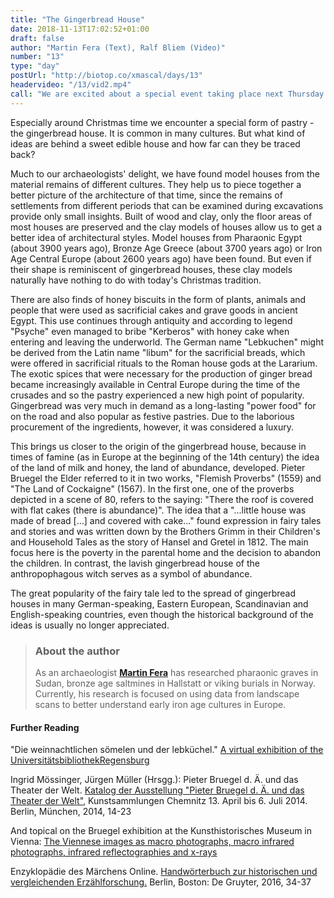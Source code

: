 ```yaml
---
title: "The Gingerbread House"
date: 2018-11-13T17:02:52+01:00
draft: false
author: "Martin Fera (Text), Ralf Bliem (Video)"
number: "13"
type: "day"
postUrl: "http://biotop.co/xmascal/days/13"
headervideo: "/13/vid2.mp4"
call: "We are excited about a special event taking place next Thursday in our office. Come by and you will have the opportunity to chat with some of us!"
---
```

Especially around Christmas time we encounter a special form of pastry - the gingerbread house. It is common in many cultures. But what kind of ideas are behind a sweet edible house and how far can they be traced back?

Much to our archaeologists' delight, we have found model houses from the material remains of different cultures. They help us to piece together a better picture of the architecture of that time, since the remains of settlements from different periods that can be examined during excavations provide only small insights. Built of wood and clay, only the floor areas of most houses are preserved and the clay models of houses allow us to get a better idea of architectural styles. Model houses from Pharaonic Egypt (about 3900 years ago), Bronze Age Greece (about 3700 years ago) or Iron Age Central Europe (about 2600 years ago) have been found. But even if their shape is reminiscent of gingerbread houses, these clay models naturally have nothing to do with today's Christmas tradition.

There are also finds of honey biscuits in the form of plants, animals and people that were used as sacrificial cakes and grave goods in ancient Egypt. This use continues through antiquity and according to legend "Psyche" even managed to bribe "Kerberos" with honey cake when entering and leaving the underworld. The German name "Lebkuchen" might be derived from the Latin name "libum" for the sacrificial breads, which were offered in sacrificial rituals to the Roman house gods at the Lararium. The exotic spices that were necessary for the production of ginger bread became increasingly available in Central Europe during the time of the crusades and so the pastry experienced a new high point of popularity. Gingerbread was very much in demand as a long-lasting "power food" for on the road and also popular as festive pastries. Due to the laborious procurement of the ingredients, however, it was considered a luxury.

This brings us closer to the origin of the gingerbread house, because in times of famine (as in Europe at the beginning of the 14th century) the idea of the land of milk and honey, the land of abundance, developed. Pieter Bruegel the Elder referred to it in two works, "Flemish Proverbs" (1559) and "The Land of Cockaigne" (1567). In the first one, one of the proverbs depicted in a scene of 80, refers to the saying: "There the roof is covered with flat cakes (there is abundance)". The idea that a "...little house was made of bread [...] and covered with cake..." found expression in fairy tales and stories and was written down by the Brothers Grimm in their Children's and Household Tales as the story of Hansel and Gretel in 1812. The main focus here is the poverty in the parental home and the decision to abandon the children. In contrast, the lavish gingerbread house of the anthropophagous witch serves as a symbol of abundance.

The great popularity of the fairy tale led to the spread of gingerbread houses in many German-speaking, Eastern European, Scandinavian and English-speaking countries, even though the historical background of the ideas is usually no longer appreciated.

> ### About the author
> As an archaeologist **[Martin Fera](http://biotop.co/en/person/martin-fera/)** has researched pharaonic graves in Sudan, bronze age saltmines in Hallstatt or viking burials in Norway. Currently, his research is focused on using data from landscape scans to better understand early iron age cultures in Europe.

<!--more-->

#### Further Reading

"Die weinnachtlichen sömelen und der lebküchel." [A virtual exhibition of the UniversitätsbibliothekRegensburg](https://www.uni-regensburg.de/bibliothek/katharinenspital/lebkuchen/)

Ingrid Mössinger, Jürgen Müller (Hrsgg.): Pieter Bruegel d. Ä. und das Theater der Welt. [Katalog der Ausstellung "Pieter Bruegel d. Ä. und das Theater der Welt"](http://archiv.ub.uni-heidelberg.de/artdok/5289/1/Mueller_Pieter_Bruegel_d_A_und_das_Theate_der_Welt_2014.pdf), Kunstsammlungen Chemnitz 13. April bis 6. Juli 2014. Berlin, München, 2014, 14-23

And topical on the Bruegel exhibition at the Kunsthistorisches Museum in Vienna:
[The Viennese images as macro photographs, macro infrared photographs, infrared reflectographies and x-rays](http://www.insidebruegel.net/#p/v=udhome&lan=de&a=1011)

Enzyklopädie des Märchens Online. [Handwörterbuch zur historischen und vergleichenden Erzählforschung.](https://www.degruyter.com/view/db/emo) Berlin, Boston: De Gruyter, 2016, 34-37
